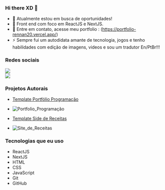 ### Hi there XD 👋



- 🔭 Atualmente estou em busca de oportunidades!
- 🌱 Front end com foco em ReactJS e NextJS.
- 💬 Entre em contato, acesse meu portfolio : (https://portfolio-rennan20.vercel.app/)
- ⚡ Sempre fui um autodidata amante de tecnologia, jogos e tenho habilidades com edição de imagens, videos e sou um tradutor En/PtBr!!!

### Redes sociais

<a href="https://www.linkedin.com/in/rennan-silva-47831a186/">
<img src="https://img.shields.io/badge/LinkedIn-0077B5?style=for-the-badge&logo=linkedin&logoColor=white" /> </a> <br />
<a href="https://www.instagram.com/r_ennan_silva/">
<img src="https://img.shields.io/badge/Instagram-E4405F?style=for-the-badge&logo=instagram&logoColor=white" /></a>

### Projetos Autorais

- [Template Portfólio Programação](https://next-portfolio-template-rho.vercel.app/)
- ![Portfolio_Programação](https://i.imgur.com/hubBoDI.png)

- [Template Side de Receitas](https://recipes-site-ecru.vercel.app/)
- ![Site_de_Receitas](https://i.imgur.com/KXZAel9.png)


### Tecnologias que eu uso

- ReactJS
- NextJS
- HTML
- CSS
- JavaScript
- Git
- GitHub

